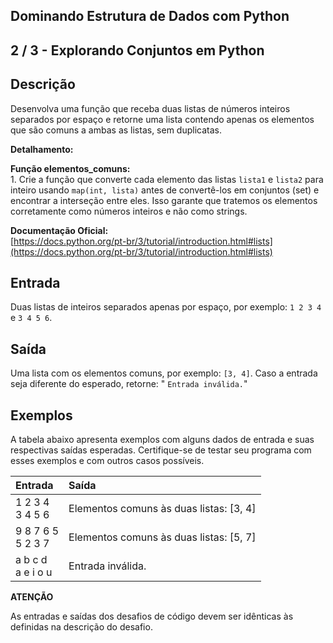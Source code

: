 Dominando Estrutura de Dados com Python
---------------------------------------
2 / 3 - Explorando Conjuntos em Python
--------------------------------------

Descrição
---------

Desenvolva uma função que receba duas listas de números inteiros separados por espaço e retorne uma lista contendo
apenas os elementos que são comuns a ambas as listas, sem duplicatas.

**Detalhamento:**

**Função elementos\_comuns:**  
1\. Crie a função que converte cada elemento das listas `lista1` e `lista2` para inteiro usando `map(int, lista)` antes
de convertê-los em conjuntos (set) e encontrar a interseção entre eles. Isso garante que tratemos os elementos
corretamente como números inteiros e não como strings.

**Documentação Oficial:**  
[https://docs.python.org/pt-br/3/tutorial/introduction.html#lists](https://docs.python.org/pt-br/3/tutorial/introduction.html#lists)

Entrada
-------

Duas listas de inteiros separados apenas por espaço, por exemplo: `1 2 3 4` e `3 4 5 6`.

Saída
-----

Uma lista com os elementos comuns, por exemplo: `[3, 4]`. Caso a entrada seja diferente do esperado, retorne: "
`Entrada inválida.`"

Exemplos
--------

A tabela abaixo apresenta exemplos com alguns dados de entrada e suas respectivas saídas esperadas. Certifique-se de
testar seu programa com esses exemplos e com outros casos possíveis.

| Entrada              | Saída                                     |
|:---------------------|:------------------------------------------|
| 1 2 3 4<br>3 4 5 6   | Elementos comuns às duas listas: \[3, 4\] |
| 9 8 7 6 5<br>5 2 3 7 | Elementos comuns às duas listas: \[5, 7\] |
| a b c d<br>a e i o u | Entrada inválida.                         |

**ATENÇÃO**

As entradas e saídas dos desafios de código devem ser idênticas às definidas na descrição do desafio.
